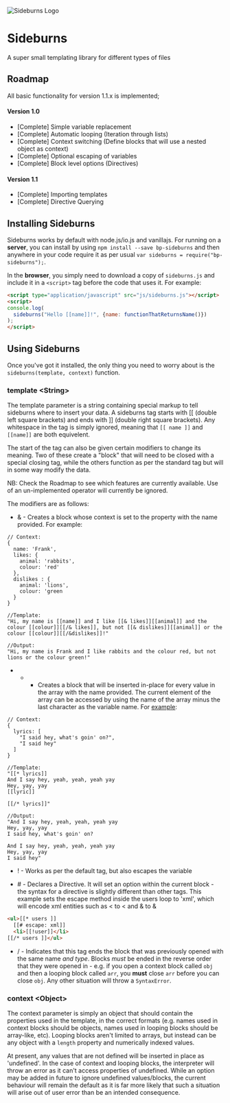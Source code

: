 ![Sideburns Logo](http://commander-lol.github.io/Sideburns/images/sblogo.png)
# Sideburns 
A super small templating library for different types of files

## Roadmap
All basic functionality for version 1.1.x is implemented;

#### Version 1.0

* [Complete] Simple variable replacement
* [Complete] Automatic looping (Iteration through lists)
* [Complete] Context switching (Define blocks that will use a nested object as context)
* [Complete] Optional escaping of variables
* [Complete] Block level options (Directives)

#### Version 1.1

* [Complete] Importing templates
* [Complete] Directive Querying

## Installing Sideburns
Sideburns works by default with node.js/io.js and vanillajs. For running on a **server**, you can install by using `npm install --save bp-sideburns` and then anywhere in your code require it as per usual `var sideburns = require("bp-sideburns");`. 

In the **browser**, you simply need to download a copy of `sideburns.js` and include it in a `<script>` tag before the code that uses it. For example:

```html
<script type="application/javascript" src="js/sideburns.js"></script>
<script>
console.log(
  sideburns("Hello [[name]]!", {name: functionThatReturnsName()})
);
</script>
```

## Using Sideburns
Once you've got it installed, the only thing you need to worry about is the `sideburns(template, context)` function. 

### template \<String\>
The template parameter is a string containing special markup to tell sideburns where to insert your data. A sideburns tag starts with \[\[ (double left square brackets) and ends with ]] (double right square brackets). Any whitespace in the tag is simply ignored, meaning that `[[ name ]]` and `[[name]]` are both equivelent.

The start of the tag can also be given certain modifiers to change its meaning. Two of these create a "block" that will need to be closed with a special closing tag, while the others function as per the standard tag but will in some way modify the data.

NB: Check the Roadmap to see which features are currently available. Use of an un-implemented operator will currently be ignored.

The modifiers are as follows:

* & - Creates a block whose context is set to the property with the name provided. For example:
```text
// Context: 
{
  name: 'Frank',
  likes: {
    animal: 'rabbits',
    colour: 'red'
  },
  dislikes : {
    animal: 'lions',
    colour: 'green
  }
}

//Template:
"Hi, my name is [[name]] and I like [[& likes]][[animal]] and the colour [[colour]][[/& likes]], but not [[& dislikes]][[animal]] or the colour [[colour]][[/&dislikes]]!"

//Output:
"Hi, my name is Frank and I like rabbits and the colour red, but not lions or the colour green!"
```

* * - Creates a block that will be inserted in-place for every value in the array with the name provided. The current element of the array can be accessed by using the name of the array minus the last character as the variable name. For [example](https://www.youtube.com/watch?v=ZZ5LpwO-An4):
```text
// Context:
{
  lyrics: [
    "I said hey, what's goin' on?",
    "I said hey"
  ]
}

//Template:
"[[* lyrics]]
And I say hey, yeah, yeah, yeah yay
Hey, yay, yay
[[lyric]]

[[/* lyrics]]"

//Output:
"And I say hey, yeah, yeah, yeah yay
Hey, yay, yay
I said hey, what's goin' on?

And I say hey, yeah, yeah, yeah yay
Hey, yay, yay
I said hey"
```

* ! - Works as per the default tag, but also escapes the variable

* \# - Declares a Directive. It will set an option within the current block - the syntax for a directive is
slightly different than other tags. This example sets the escape method inside the users loop to 'xml', which
will encode xml entities such as \< to &lt; and & to &amp;

```html
<ul>[[* users ]]
  [[# escape: xml]]
  <li>[[!user]]</li>
[[/* users ]]</ul>
```

* / - Indicates that this tag ends the block that was previously opened with the same name _and type_. Blocks _must_ be ended in the reverse order that they were opened in - e.g. if you open a context block called `obj` and then a looping block called `arr`, you **must** close `arr` before you can close `obj`. Any other situation will throw a `SyntaxError`.

### context \<Object\>
The context parameter is simply an object that should contain the properties used in the template, in the correct formats (e.g. names used in context blocks should be objects, names used in looping blocks should be array-like, etc). Looping blocks aren't limited to arrays, but instead can be any object with a `length` property and numerically indexed values.

At present, any values that are not defined will be inserted in place as 'undefined'. In the case of context and looping blocks, the interpreter will throw an error as it can't access properties of undefined. While an option may be added in future to ignore undefined values/blocks, the current behaviour will remain the default as it is far more likely that such a situation will arise out of user error than be an intended consequence. 
